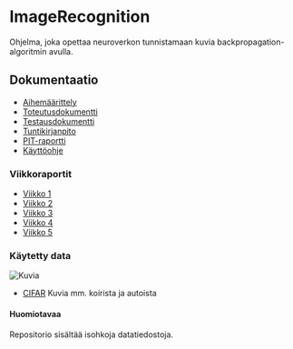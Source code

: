 # ImageRecognition

Ohjelma, joka opettaa neuroverkon tunnistamaan kuvia backpropagation-algoritmin avulla.

 
## Dokumentaatio

 - [Aihemäärittely](https://docs.google.com/viewer?url=https://raw.githubusercontent.com/SimoKorkolainen/ImageRecognition/master/dokumentaatio/backpropagation.pdf)
 - [Toteutusdokumentti](https://docs.google.com/viewer?url=https://raw.githubusercontent.com/SimoKorkolainen/ImageRecognition/master/dokumentaatio/toteutusdokumenttiImagerecognition.pdf)
 - [Testausdokumentti](https://docs.google.com/viewer?url=https://raw.githubusercontent.com/SimoKorkolainen/ImageRecognition/master/dokumentaatio/TestausdokumenttiImageRecognition.pdf)
 - [Tuntikirjanpito](https://github.com/SimoKorkolainen/ImageRecognition/blob/master/dokumentaatio/tuntikirjanpito.md)
 - [PIT-raportti](http://htmlpreview.github.io/?https://github.com/SimoKorkolainen/ImageRecognition/blob/master/dokumentaatio/pit-reports/201606272239/index.html)
 - [Käyttöohje](https://docs.google.com/viewer?url=https://raw.githubusercontent.com/SimoKorkolainen/ImageRecognition/master/dokumentaatio/imagerecognitionKayttoohja.pdf)

### Viikkoraportit

- [Viikko 1](https://github.com/SimoKorkolainen/ImageRecognition/blob/master/dokumentaatio/viikkoraportit/viikkoraportti1.md)
- [Viikko 2](https://github.com/SimoKorkolainen/ImageRecognition/blob/master/dokumentaatio/viikkoraportit/viikkoraportti2.md)
- [Viikko 3](https://github.com/SimoKorkolainen/ImageRecognition/blob/master/dokumentaatio/viikkoraportit/viikkoraportti3.md)
- [Viikko 4](https://github.com/SimoKorkolainen/ImageRecognition/blob/master/dokumentaatio/viikkoraportit/viikkoraportti4.md)
- [Viikko 5](https://github.com/SimoKorkolainen/ImageRecognition/blob/master/dokumentaatio/viikkoraportit/viikkoraportti5.md)
 


### Käytetty data
![Kuvia](https://kaggle2.blob.core.windows.net/competitions/kaggle/3649/media/cifar-10.png)
- [CIFAR](https://www.cs.toronto.edu/~kriz/cifar.html) Kuvia mm. koirista ja autoista

#### Huomiotavaa

Repositorio sisältää isohkoja datatiedostoja.
